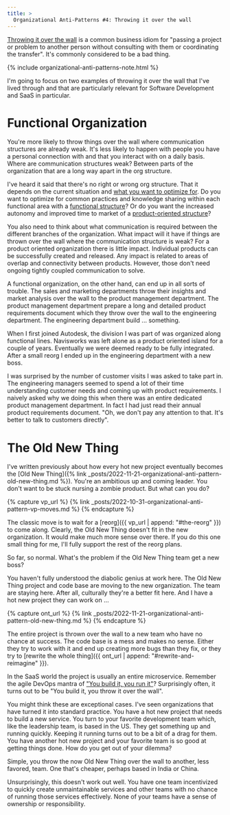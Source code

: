 ```yaml
---
title: >
  Organizational Anti-Patterns #4: Throwing it over the wall
---
```


[Throwing it over the wall](https://wordspy.com/index.php?word=throw-it-over-the-wall) is a common business idiom for "passing a project or problem to another person without consulting with them or coordinating the transfer". It's commonly considered to be a bad thing.

{% include organizational-anti-patterns-note.html %}

I'm going to focus on two examples of throwing it over the wall that I've lived through and that are particularly relevant for Software Development and SaaS in particular.

# Functional Organization

You're more likely to throw things over the wall where communication structures are already weak. It's less likely to happen with people you have a personal connection with and that you interact with on a daily basis. Where are communication structures weak? Between parts of the organization that are a long way apart in the org structure.

I've heard it said that there's no right or wrong org structure. That it depends on the current situation and [what you want to optimize for](https://hbr.org/1968/11/organizational-choice-product-vs-function). Do you want to optimize for common practices and knowledge sharing within each functional area with a [functional structure](https://www.indeed.com/career-advice/career-development/functional-structure)? Or do you want the increased autonomy and improved time to market of a [product-oriented structure](https://www.capgemini.com/no-no/insights/expert-perspectives/you-build-it-you-run-it-how-to-become-a-product-oriented-organization/)?

You also need to think about what communication is required between the different branches of the organization. What impact will it have if things are thrown over the wall where the communication structure is weak? For a product oriented organization there is little impact. Individual products can be successfully created and released. Any impact is related to areas of overlap and connectivity between products. However, those don't need ongoing tightly coupled communication to solve.

A functional organization, on the other hand, can end up in all sorts of trouble. The sales and marketing departments throw their insights and market analysis over the wall to the product management department. The product management department prepare a long and detailed product requirements document which they throw over the wall to the engineering department. The engineering department build ... something.

When I first joined Autodesk, the division I was part of was organized along functional lines. Navisworks was left alone as a product oriented island for a couple of years. Eventually we were deemed ready to be fully integrated. After a small reorg I ended up in the engineering department with a new boss. 

I was surprised by the number of customer visits I was asked to take part in. The engineering managers seemed to spend a lot of their time understanding customer needs and coming up with product requirements. I naively asked why we doing this when there was an entire dedicated product management department. In fact I had just read their annual product requirements document. "Oh, we don't pay any attention to that. It's better to talk to customers directly". 

# The Old New Thing

I've written previously about how every hot new project eventually becomes the [Old New Thing]({% link _posts/2022-11-21-organizational-anti-pattern-old-new-thing.md %}). You're an ambitious up and coming leader. You don't want to be stuck nursing a zombie product. But what can you do?

{% capture vp_url %}
{% link _posts/2022-10-31-organizational-anti-pattern-vp-moves.md %}
{% endcapture %}

The classic move is to wait for a [reorg]({{ vp_url | append: "#the-reorg" }}) to come along. Clearly, the Old New Thing doesn't fit in the new organization. It would make much more sense over there. If you do this one small thing for me, I'll fully support the rest of the reorg plans. 

So far, so normal. What's the problem if the  Old New Thing team get a new boss? 

You haven't fully understood the diabolic genius at work here. The Old New Thing project and code base are moving to the new organization. The team are staying here. After all, culturally they're a better fit here. And I have a hot new project they can work on ...

{% capture ont_url %}
{% link _posts/2022-11-21-organizational-anti-pattern-old-new-thing.md %}
{% endcapture %}

The entire project is thrown over the wall to a new team who have no chance at success. The code base is a mess and makes no sense. Either they try to work with it and end up creating more bugs than they fix, or they try to [rewrite the whole thing]({{ ont_url | append: "#rewrite-and-reimagine" }}).

In the SaaS world the project is usually an entire microservice. Remember the agile DevOps mantra of ["You build it, you run it"](https://aws.amazon.com/blogs/enterprise-strategy/enterprise-devops-why-you-should-run-what-you-build/)? Surprisingly often, it turns out to be "You build it, you throw it over the wall".

You might think these are exceptional cases. I've seen organizations that have turned it into standard practice. You have a hot new project that needs to build a new service. You turn to your favorite development team which, like the leadership team, is based in the US. They get something up and running quickly. Keeping it running turns out to be a bit of a drag for them. You have another hot new project and your favorite team is so good at getting things done. How do you get out of your dilemma?

Simple, you throw the now Old New Thing over the wall to another, less favored, team. One that's cheaper, perhaps based in India or China.

Unsurprisingly, this doesn't work out well. You have one team incentivized to quickly create unmaintainable services and other teams with no chance of running those services effectively. None of your teams have a sense of ownership or responsibility.
